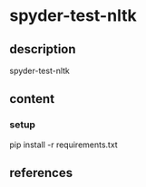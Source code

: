 # spyder-test-nltk

## description

spyder-test-nltk

## content

### setup

pip install -r requirements.txt

## references
